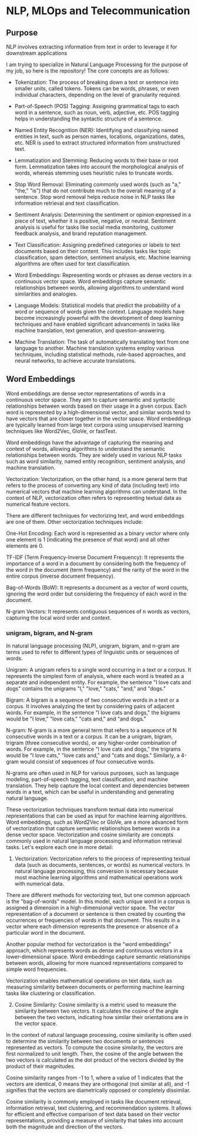 # NLP, MLOps and Telecommunication 
## Purpose
NLP involves extracting information from text in order to leverage it for downstream applications


I am trying to specialize in Natural Language Processing for the purpose of my job, so here is the repository! 
The core concepts are as follows:  

* Tokenization: The process of breaking down a text or sentence into smaller units, called tokens. Tokens can be words, phrases, or even individual characters, depending on the level of granularity required.

* Part-of-Speech (POS) Tagging: Assigning grammatical tags to each word in a sentence, such as noun, verb, adjective, etc. POS tagging helps in understanding the syntactic structure of a sentence.

* Named Entity Recognition (NER): Identifying and classifying named entities in text, such as person names, locations, organizations, dates, etc. NER is used to extract structured information from unstructured text.

* Lemmatization and Stemming: Reducing words to their base or root form. Lemmatization takes into account the morphological analysis of words, whereas stemming uses heuristic rules to truncate words.

* Stop Word Removal: Eliminating commonly used words (such as "a," "the," "is") that do not contribute much to the overall meaning of a sentence. Stop word removal helps reduce noise in NLP tasks like information retrieval and text classification.

* Sentiment Analysis: Determining the sentiment or opinion expressed in a piece of text, whether it is positive, negative, or neutral. Sentiment analysis is useful for tasks like social media monitoring, customer feedback analysis, and brand reputation management.

* Text Classification: Assigning predefined categories or labels to text documents based on their content. This includes tasks like topic classification, spam detection, sentiment analysis, etc. Machine learning algorithms are often used for text classification.

* Word Embeddings: Representing words or phrases as dense vectors in a continuous vector space. Word embeddings capture semantic relationships between words, allowing algorithms to understand word similarities and analogies.

* Language Models: Statistical models that predict the probability of a word or sequence of words given the context. Language models have become increasingly powerful with the development of deep learning techniques and have enabled significant advancements in tasks like machine translation, text generation, and question-answering.

* Machine Translation: The task of automatically translating text from one language to another. Machine translation systems employ various techniques, including statistical methods, rule-based approaches, and neural networks, to achieve accurate translations.





## Word Embeddings
Word embeddings are dense vector representations of words in a continuous vector space. They aim to capture semantic and syntactic relationships between words based on their usage in a given corpus. Each word is represented by a high-dimensional vector, and similar words tend to have vectors that are closer together in the vector space. Word embeddings are typically learned from large text corpora using unsupervised learning techniques like Word2Vec, GloVe, or fastText.

Word embeddings have the advantage of capturing the meaning and context of words, allowing algorithms to understand the semantic relationships between words. They are widely used in various NLP tasks such as word similarity, named entity recognition, sentiment analysis, and machine translation.

Vectorization: Vectorization, on the other hand, is a more general term that refers to the process of converting any kind of data (including text) into numerical vectors that machine learning algorithms can understand. In the context of NLP, vectorization often refers to representing textual data as numerical feature vectors.

There are different techniques for vectorizing text, and word embeddings are one of them. Other vectorization techniques include:

One-Hot Encoding: Each word is represented as a binary vector where only one element is 1 (indicating the presence of that word) and all other elements are 0.

TF-IDF (Term Frequency-Inverse Document Frequency): It represents the importance of a word in a document by considering both the frequency of the word in the document (term frequency) and the rarity of the word in the entire corpus (inverse document frequency).

Bag-of-Words (BoW): It represents a document as a vector of word counts, ignoring the word order but considering the frequency of each word in the document.

N-gram Vectors: It represents contiguous sequences of n words as vectors, capturing the local word order and context.

### unigram, bigram, and N-gram
In natural language processing (NLP), unigram, bigram, and n-gram are terms used to refer to different types of linguistic units or sequences of words.

Unigram:
A unigram refers to a single word occurring in a text or a corpus. It represents the simplest form of analysis, where each word is treated as a separate and independent entity. For example, the sentence "I love cats and dogs" contains the unigrams "I," "love," "cats," "and," and "dogs."

Bigram:
A bigram is a sequence of two consecutive words in a text or a corpus. It involves analyzing the text by considering pairs of adjacent words. For example, in the sentence "I love cats and dogs," the bigrams would be "I love," "love cats," "cats and," and "and dogs."

N-gram:
N-gram is a more general term that refers to a sequence of N consecutive words in a text or a corpus. It can be a unigram, bigram, trigram (three consecutive words), or any higher-order combination of words. For example, in the sentence "I love cats and dogs," the trigrams would be "I love cats," "love cats and," and "cats and dogs." Similarly, a 4-gram would consist of sequences of four consecutive words.

N-grams are often used in NLP for various purposes, such as language modeling, part-of-speech tagging, text classification, and machine translation. They help capture the local context and dependencies between words in a text, which can be useful in understanding and generating natural language.

These vectorization techniques transform textual data into numerical representations that can be used as input for machine learning algorithms. Word embeddings, such as Word2Vec or GloVe, are a more advanced form of vectorization that capture semantic relationships between words in a dense vector space.
Vectorization and cosine similarity are concepts commonly used in natural language processing and information retrieval tasks. Let's explore each one in more detail:

1. Vectorization:
Vectorization refers to the process of representing textual data (such as documents, sentences, or words) as numerical vectors. In natural language processing, this conversion is necessary because most machine learning algorithms and mathematical operations work with numerical data.

There are different methods for vectorizing text, but one common approach is the "bag-of-words" model. In this model, each unique word in a corpus is assigned a dimension in a high-dimensional vector space. The vector representation of a document or sentence is then created by counting the occurrences or frequencies of words in that document. This results in a vector where each dimension represents the presence or absence of a particular word in the document.

Another popular method for vectorization is the "word embeddings" approach, which represents words as dense and continuous vectors in a lower-dimensional space. Word embeddings capture semantic relationships between words, allowing for more nuanced representations compared to simple word frequencies.

Vectorization enables mathematical operations on text data, such as measuring similarity between documents or performing machine learning tasks like clustering or classification.

2. Cosine Similarity:
Cosine similarity is a metric used to measure the similarity between two vectors. It calculates the cosine of the angle between the two vectors, indicating how similar their orientations are in the vector space.

In the context of natural language processing, cosine similarity is often used to determine the similarity between two documents or sentences represented as vectors. To compute the cosine similarity, the vectors are first normalized to unit length. Then, the cosine of the angle between the two vectors is calculated as the dot product of the vectors divided by the product of their magnitudes.

Cosine similarity ranges from -1 to 1, where a value of 1 indicates that the vectors are identical, 0 means they are orthogonal (not similar at all), and -1 signifies that the vectors are diametrically opposed or completely dissimilar.

Cosine similarity is commonly employed in tasks like document retrieval, information retrieval, text clustering, and recommendation systems. It allows for efficient and effective comparison of text data based on their vector representations, providing a measure of similarity that takes into account both the magnitude and direction of the vectors.

